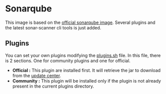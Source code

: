 # Sonarqube


This image is based on the [official sonarqube image](https://hub.docker.com/_/sonarqube/). Several plugins and the latest sonar-scanner cli tools is just added.

## Plugins

You can set your own plugins modifying the [plugins.sh](./plugins.sh) file. In this file, there is 2 sections. One for community plugins and one for official.

* **Official :** This plugin are installed first. It will retrieve the jar to download from the [update center](https://update.sonarsource.org/update-center.properties).
* **Community :** This plugin will be installed only if the plugin is not already present in the current plugins directory.

